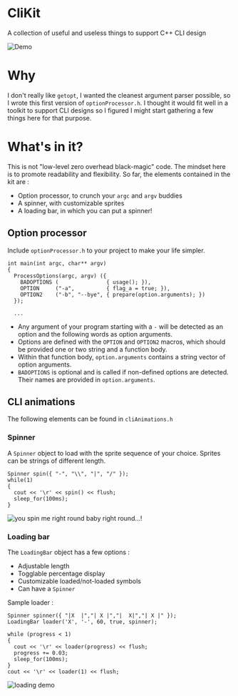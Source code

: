 # CliKit
A collection of useful and useless things to support C++ CLI design

![Demo](https://i.gyazo.com/42b7ae1457b7cea445db135d746acbea.gif)

# Why
I don't really like `getopt`, I wanted the cleanest argument parser possible, so I wrote this first version of `optionProcessor.h`. I thought it would fit well in a toolkit to support CLI designs so I figured I might start gathering a few things here for that purpose.

# What's in it?
This is not "low-level zero overhead black-magic" code. The mindset here is to promote readability and flexibility. So far, the elements contained in the kit are :
* Option processor, to crunch your `argc` and `argv` buddies
* A spinner, with customizable sprites
* A loading bar, in which you can put a spinner!

## Option processor
Include `optionProcessor.h` to your project to make your life simpler. 

    int main(int argc, char** argv)
    {
      ProcessOptions(argc, argv) ({
        BADOPTIONS (               { usage(); }),
        OPTION     ("-a",          { flag_a = true; }),
        OPTION2    ("-b", "--bye", { prepare(option.arguments); })
      });

      ...

* Any argument of your program starting with a `-` will be detected as an option and the following words as option arguments.
* Options are defined with the `OPTION` and `OPTION2` macros, which should be provided one or two string and a function body.
* Within that function body, `option.arguments` contains a string vector of option arguments.
* `BADOPTIONS` is optional and is called if non-defined options are detected. Their names are provided in `option.arguments`.

## CLI animations
The following elements can be found in `cliAnimations.h`

### Spinner
A `Spinner` object to load with the sprite sequence of your choice. Sprites can be strings of different length.

    Spinner spin({ "-", "\\", "|", "/" });
    while(1) 
    { 
      cout << '\r' << spin() << flush; 
      sleep_for(100ms); 
    }
    
![you spin me right round baby right round...!](https://i.gyazo.com/e2e125edb8b0fb0fe4e4f5c3872b5c94.gif)

### Loading bar
The `LoadingBar` object has a few options :
* Adjustable length
* Togglable percentage display
* Customizable loaded/not-loaded symbols
* Can have a `Spinner`

Sample loader :

    Spinner spinner({ "|X  |","| X |","|  X|","| X |" });
    LoadingBar loader('X', '-', 60, true, spinner);

    while (progress < 1)
    {
      cout << '\r' << loader(progress) << flush;
      progress += 0.03;
      sleep_for(100ms);
    }
    cout << '\r' << loader(1) << flush;
    
![loading demo](https://i.gyazo.com/1939e04f22e6c99e58c1963d39d2ba1c.gif)
